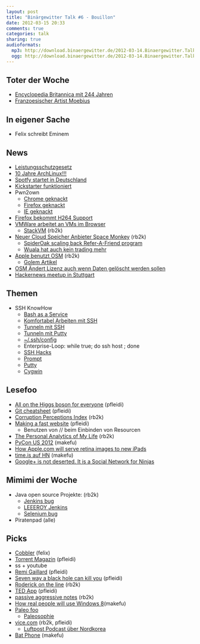 ```yaml
---
layout: post
title: "Binärgewitter Talk #6 - Bouillon"
date: 2012-03-15 20:33
comments: true
categories: talk
sharing: true
audioformats:
  mp3: http://download.binaergewitter.de/2012-03-14.Binaergewitter.Talk.6.mp3
  ogg: http://download.binaergewitter.de/2012-03-14.Binaergewitter.Talk.6.ogg
---
```


## Toter der Woche

- [Encyclopedia Britannica mit 244 Jahren](http://money.cnn.com/2012/03/13/technology/encyclopedia-britannica-books/index.htm)
- [Franzoesischer Artist Moebius](http://io9.com/5892148/legendary-french-artist-moebius-the-man-who-made-the-abyss-alien-and-tron-even-weirder-is-dead-at-73)

## In eigener Sache

- Felix schreibt Eminem

## News

- [Leistungsschutzgesetz](http://www.techweekeurope.co.uk/news/german-law-to-make-google-pay-for-news-snippets-66592)
- [10 Jahre ArchLinux!!!](http://www.pro-linux.de/news/1/18142/zehn-jahre-arch-linux.html)
- [Spotfy startet in Deutschland](http://www.golem.de/news/gema-spotify-in-deutschland-ohne-gema-vertrag-gestartet-1203-90468.html)
- [Kickstarter funktioniert](http://www.heise.de/newsticker/meldung/Fans-spenden-Tim-Schafer-mehr-als-3-Millionen-Dollar-fuer-Spieleentwicklung-1470983.html)
- Pwn2own
  * [Chrome geknackt](http://www.heise.de/security/meldung/Google-Chrome-auf-Ansage-geknackt-1434161.html)
  * [Firefox geknackt](http://www.heise.de/security/meldung/Pwn2Own-Auch-Firefox-geknackt-1468846.html)
  * [IE geknackt](http://www.heise.de/security/meldung/Pwn2Own-Teilnehmer-knacken-auch-Internet-Explorer-1467708.html)
- [Firefox bekommt H264 Support](https://groups.google.com/forum/?fromgroups#!topic/mozilla.dev.platform/-xTei5rYThU)
- [VMWare arbeitet an VMs im Browser](http://blog.chipx86.com/2012/03/13/wsx-virtual-machines-in-your-browser/)
  * [StackVM](http://stackvm.com/)  (rb2k)
- [Neuer Cloud Speicher Anbieter Space Monkey](http://www.golem.de/news/space-monkey-eine-mischung-aus-dropbox-und-bittorrent-1203-90385.html) (rb2k)
  * [SpiderOak scaling back Refer-A-Friend program](https://spideroak.com/blog/20120309151526-spideroak-scaling-back-refer-a-friend-program)
  * [Wuala hat auch kein trading mehr](https://forum.wuala.com/viewtopic.php?f=39&t=2231#p9341)
- [Apple benutzt OSM](http://blog.osmfoundation.org/2012/03/08/welcome-apple/) (rb2k)
  * [Golem Artikel](http://www.golem.de/news/iphoto-apple-nutzt-openstreetmap-statt-google-maps-1203-90369.html)
- [OSM Ändert Lizenz auch wenn Daten gelöscht werden sollen](http://www.golem.de/news/openatreetmap-lizenzwechsel-kommt-auch-wenn-daten-geloescht-werden-muessen-1203-90479.html)
- [Hackernews meetup in Stuttgart](http://momo.brauchtman.net/hackernews-meetup-in-stuttgart/)

## Themen

- SSH KnowHow
  * [Bash as a Service](http://www.devthought.com/2012/03/13/bash-as-a-service/)
  * [Komfortabel Arbeiten mit SSH](http://blog.roothausen.de/2006/12/17/komfortabel-arbeiten-mit-ssh/)
  * [Tunneln mit SSH](http://blog.roothausen.de/2006/03/29/ssh-tunnel/)
  * [Tunneln mit Putty](http://blog.marc-seeger.de/2007/11/08/tunneling-everything-via-ssh-aka-fighting-the-nazi-firewall-of-death/)
  * [~/.ssh/config](http://www.linuxmanpages.com/man5/ssh_config.5.php)
  * Enterprise-Loop: while true; do ssh host ; done
  * [SSH Hacks](http://matt.might.net/articles/ssh-hacks/)
  * [Prompt](http://www.panic.com/blog/2011/04/introducing-prompt-ssh-for-ios/)
  * [Putty](http://www.chiark.greenend.org.uk/~sgtatham/putty/)
  * [Cygwin](http://cygwin.org/)


## Lesefoo

- [All on the Higgs boson for everyone](http://www.quantumdiaries.org/2012/03/02/all-on-the-higgs-for-nearly-everyone/) (pfleidi)
- [Git cheatsheet](http://ndpsoftware.com/git-cheatsheet.html) (pfleidi)
- [Corruption Perceptions Index](http://en.wikipedia.org/wiki/Index_of_perception_of_corruption)  (rb2k)
- [Making a fast website](http://www.scirra.com/blog/74/making-a-fast-website) (pfleidi)
  * Benutzen von // beim Einbinden von Resourcen
- [The Personal Analytics of My Life](http://blog.stephenwolfram.com/2012/03/the-personal-analytics-of-my-life/)  (rb2k)
- [PyCon US 2012](http://pyvideo.org/category/17/pycon-us-2012) (makefu)
- [How Apple.com will serve retina images to new iPads](http://cloudfour.com/how-apple-com-will-serve-retina-images-to-new-ipads/)
- [time.is auf HN](http://news.ycombinator.net/item?id=3690435) (makefu)
- [Google+ is not deserted. It is a Social Network for Ninjas](http://weknowmemes.com/wp-content/uploads/2012/03/google-plus-is-a-social-network-for-ninjas.jpg)

## Mimimi der Woche

- Java open source Projekte: (rb2k)
  * [Jenkins bug](https://issues.jenkins-ci.org/browse/JENKINS-12994)
  * [LEEEROY Jenkins](http://www.youtube.com/watch?v=Zll_jAKvarw)
  * [Selenium bug](http://code.google.com/p/selenium/issues/detail?id=3075)
- Piratenpad (alle)


## Picks

- [Cobbler](https://github.com/cobbler/cobbler/) (felix)
- [Torrent Magazin](http://torrent-magazin.de/) (pfleidi)
- ss + youtube
- [Remi Gaillard](http://www.nimportequi.com/en/) (pfleidi)
- [Seven way a black hole can kill you](http://www.youtube.com/watch?v=9TBkHbMT0ns) (pfleidi)
- [Roderick on the line](http://www.merlinmann.com/roderick/) (rb2k)
- [TED App](http://itunes.apple.com/us/app/ted/id376183339?mt=8) (pfleidi)
- [passive aggressive notes](http://www.passiveaggressivenotes.com/) (rb2k)
- [How real people will use Windows 8](https://www.youtube.com/watch?v=v4boTbv9_nU)(makefu)
- [Paleo foo](http://en.wikipedia.org/wiki/Paleolithic_diet)
  * [Paleosophie](http://paleosophie.de/)
- [vice.com](http://www.vice.com/video) (rb2k, pfleidi)
  * [Luftpost Podcast über Nordkorea](http://luftpost-podcast.de/nordkorea1/)
- [Bat Phone](http://www.youtube.com/watch?v=9B6DMShBV6k) (makefu)
